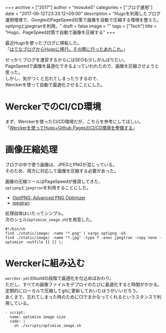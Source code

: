 +++
archive = ["2017"]
author = "mosuke5"
categories = ["ブログ運用"]
date = "2017-06-12T23:33:12+09:00"
description = "Hugoを利用したブログ運用環境で、GoogleのPageSpeed対策で画像を自動で圧縮する環境を整えた。optipngとjpegtranを利用。"
draft = false
image = ""
tags = ["Tech"]
title = "Hugo、PageSpeed対策で自動で画像を圧縮する"
+++

最近Hugoを使ったブログに移転した。  
「[はてなブログからHugoに移行。その際に行ったあれこれ。](https://blog.mosuke.tech/entry/2017/05/28/blog_migration/)」

せっかくブログを運営するからにはSEOも少しがんばりたい。  
PageSpeedで画像を最適化できるよっていわれたので、画像を圧縮させようと思った。  
しかし、気がつくと忘れてしまったりするので、  
Werckerを使って自動で最適化させることにした。

<!--more-->

# WerckerでのCI/CD環境
まず、Werckerを使ったCI/CD環境だが、こちらを参考にしてほしい。  
「[Werckerを使ってHugo+Github PagesのCI/CD環境を整備する](https://blog.mosuke.tech/entry/2017/06/04/hugo_deployment_with_wercker/)」

# 画像圧縮処理
ブログの中で使う画像は、JPEGとPNGが混じっている。  
そのため、両方に対応して画像を圧縮する必要があった。

画像の圧縮ツールはPageSpeedが推奨してきた、  
`optipng`と`jpegtran`を利用することにした。

- [OptiPNG: Advanced PNG Optimizer](http://optipng.sourceforge.net/)
- [jpegtran](http://jpegclub.org/jpegtran/)

処理自体はいたってシンプル。  
次のシェル(`optimize_image.sh`)を用意した。

```text
#!/bin/sh
find ./static/image/ -name "*.png" | xargs optipng -o5
find ./static/image/ -name "*.jpg" -type f -exec jpegtran -copy none -optimize -outfile {} {} \;
```

# Werckerに組み込む
`wercker.yml`のbuildの段階で最適化を仕込めばおわり。  
ただし、すべての画像ファイルをデプロイのたびに最適化すると時間がかかる。  
定期的にローカルで圧縮してgitに更新しておいたほうがいいだろう。  
あくまで、忘れてしまった時のためにCIでまかなってくれるというスタンスで利用している。

```text
- script:
  name: optimize image size
  code: |
    sh ./scripts/optimize_image.sh
```
